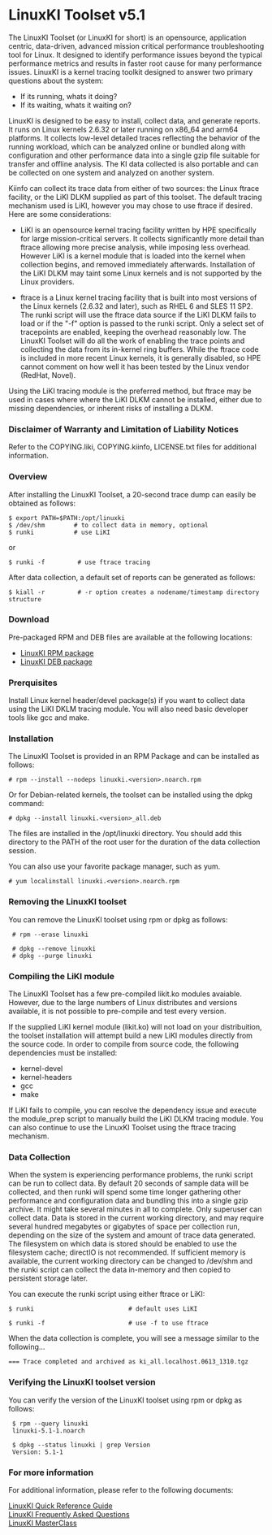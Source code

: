 # LinuxKI Toolset v5.1

The LinuxKI Toolset (or LinuxKI for short) is an opensource, application centric, data-driven, advanced mission critical performance troubleshooting tool for Linux.  It designed to identify performance issues beyond the typical performance metrics and results in faster root cause for many performance issues. LinuxKI is a kernel tracing toolkit designed to answer two primary questions about the system:

* If its running, whats it doing?
* If its waiting, whats it waiting on?

LinuxKI is designed to be easy to install, collect data, and generate reports.   It runs on Linux kernels 2.6.32 or later running on x86_64 and arm64 platforms. It collects low-level detailed traces reflecting the behavior of the running workload, which can be analyzed online or bundled along with configuration and other performance data into a single gzip file suitable for transfer and offline analysis.  The KI data collected is also portable and can be collected on one system and analyzed on another system.

Kiinfo can collect its trace data from either of two sources: the Linux ftrace facility, or the LiKI DLKM supplied as part of this toolset.   The default tracing mechanism used is LiKI, however you may chose to use ftrace if desired.  Here are some considerations:

  - LiKI is an opensource kernel tracing facility written by HPE specifically for large mission-critical servers. It collects significantly more detail than ftrace allowing more precise analysis, while imposing less overhead. However LiKI is a kernel module that is loaded into the kernel when collection begins, and removed immediately afterwards. Installation of the LiKI DLKM may taint some Linux kernels and is not supported by the Linux providers.

  - ftrace is a Linux kernel tracing facility that is built into most versions of the Linux kernels (2.6.32 and later), such as RHEL 6 and SLES 11 SP2.  The runki script  will use the ftrace data source if the LiKI DLKM fails to load or if the "-f" option is passed to the runki script.  Only a select set of tracepoints are enabled, keeping the overhead reasonably low. The LinuxKI Toolset will do all the work of enabling the trace points and collecting the data from its in-kernel ring buffers. While the ftrace code is included in more recent Linux kernels, it is generally disabled, so HPE cannot comment on how well it has been tested by the Linux vendor (RedHat, Novel).

Using the LiKI tracing module is the preferred method, but ftrace may be used in cases where where the LiKI DLKM cannot be installed, either due to missing dependencies, or inherent risks of installing a DLKM.

### Disclaimer of Warranty and Limitation of Liability Notices

Refer to the COPYING.liki, COPYING.kiinfo, LICENSE.txt files for additional
information.

### Overview
After installing the LinuxKI Toolset, a 20-second trace dump can easily be obtained as follows:

    $ export PATH=$PATH:/opt/linuxki 
    $ /dev/shm        # to collect data in memory, optional
    $ runki           # use LiKI 

or

    $ runki -f         # use ftrace tracing

After data collection, a default set of reports can be generated as follows:

    $ kiall -r         # -r option creates a nodename/timestamp directory structure


### Download
Pre-packaged RPM and DEB files are available at the following locations:

* [LinuxKI RPM package](https://github.com/HewlettPackard/LinuxKI/raw/master/rpms/linuxki-5.1-1.noarch.rpm)
* [LinuxKI DEB package](https://github.com/HewlettPackard/LinuxKI/raw/master/rpms/linuxki_5.1-1_all.deb)


### Prerquisites

Install Linux kernel header/devel package(s) if you want to collect data using the LiKI DKLM tracing module.  You will also need basic developer tools like gcc and make.

### Installation

The LinuxKI Toolset is provided in an RPM Package and can be installed as
follows:

    # rpm --install --nodeps linuxki.<version>.noarch.rpm

Or for Debian-related kernels, the toolset can be installed using the dpkg
command:

    # dpkg --install linuxki.<version>_all.deb

The files are installed in the /opt/linuxki directory. You should add this directory to the PATH of the root user for the duration of the data collection session.

You can also use your favorite package manager, such as yum.

    # yum localinstall linuxki.<version>.noarch.rpm

### Removing the LinuxKI toolset

You can remove the LinuxKI toolset using rpm or dpkg as follows:

     # rpm --erase linuxki

     # dpkg --remove linuxki
     # dpkg --purge linuxki


### Compiling the LiKI module

The LinuxKI Toolset has a few pre-compiled likit.ko modules avaiable.  However, due to the large numbers of Linux distributes and versions available, it is not possible to pre-compile and test every version.

If the supplied LiKI kernel module (likit.ko) will not load on your distribuition, the toolset installation will attempt build a new LiKI modules directly from the source code.   In order to compile from source code, the following dependencies must be installed:

* kernel-devel
* kernel-headers
* gcc
* make

If LiKI fails to compile, you can resolve the dependency issue and execute the module_prep script to manually build the LiKI DLKM tracing module.  You can also continue to use the LinuxKI Toolset using the ftrace tracing
mechanism.

### Data Collection

When the system is experiencing performance problems, the runki script can be run to collect data. By default 20 seconds of sample data will be collected, and then runki will spend some time longer gathering other performance and configuration data and bundling this into a single gzip archive. It might take several minutes in all to complete. Only superuser can collect data.  Data is stored in the current working directory, and may require several hundred megabytes or gigabytes of space per collection run, depending on the size of the system and amount of trace data generated.  The filesystem on which data is stored should be enabled to use the filesystem cache; directIO is not recommended.  If sufficient memory is available, the current working directory can be changed to /dev/shm and the runki script can collect the data in-memory and then copied to persistent storage later.

You can execute the runki script using either ftrace or LiKI:

    $ runki                          # default uses LiKI

    $ runki -f                       # use -f to use ftrace

When the data collection is complete, you will see a message similar to the following...

    === Trace completed and archived as ki_all.localhost.0613_1310.tgz

### Verifying the LinuxKI toolset version

You can verify the version of the LinuxKI toolset using rpm or dpkg as follows:

     $ rpm --query linuxki
     linuxki-5.1-1.noarch

     $ dpkg --status linuxki | grep Version
     Version: 5.1-1

### For more information

For additional information, please refer to the following documents:

[LinuxKI Quick Reference Guide](https://github.com/HewlettPackard/LinuxKI/raw/master/documentation/LinuxKI_QuickRefGuide.pdf)
\
[LinuxKI Frequently Asked Questions](https://github.com/HewlettPackard/LinuxKI/raw/master/documentation/LinuxKI_FAQ.pdf)
\
[LinuxKI MasterClass](https://github.com/HewlettPackard/LinuxKI/raw/master/documentation/LinuxKI_MasterClass.pdf)
